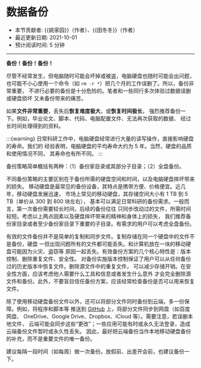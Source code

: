 # 数据备份

- 本节贡献者: {{姚家园}}（作者）、{{田冬冬}}（作者）
- 最近更新日期: 2021-10-01
- 预计阅读时间: 5 分钟

---

**备份！备份！备份！**

尽管不经常发生，但电脑随时可能会坏掉或被盗，电脑硬盘也随时可能会出问题，
也可能不小心使用一个命令（如 `rm -r *`）把几个月的工作误删了。所以，备份非常重要，
不进行必要的备份是十分危险的。笔者和一些同行多次体验过数据误删或硬盘损坏
又未备份带来的痛苦。

如果**文件非常重要**，丢失后**恢复难度极大**，或**恢复时间极长**，
强烈推荐备份一下。例如，毕业论文、脚本、代码、电脑配置文件、无法再次获取的数据、
经过长时间处理得到的资料。

:::{warning}
日常科研工作中，电脑硬盘经常进行大量的读写操作，直接影响硬盘的寿命。我们的
经验表明，电脑硬盘的平均寿命大约为 5 年。当然，硬盘的品质和使用情况不同，
其寿命也有所不同。
:::

备份策略简单概括有两种：（1）备份家目录或其部分子目录；（2）全盘备份。

不同备份策略的主要区别在于备份所需的硬盘空间和时间，以及电脑硬盘摔坏带来的损失。
移动硬盘是最常见的备份设备，其特点是携带方便、价格便宜。近几年，移动硬盘发展迅速，
市场上常见的移动硬盘，其存储空间大小有 1 TB 到 5 TB（单价从 300 到 800 块左右），
基本可以满足日常科研的备份需求。一般而言，第一次备份需要较长时间，后续的备份往往
只同步改动过的文件，所需时间较短。考虑以上两点因素以及硬盘摔坏带来的精神和身体上的损失，
我们推荐备份家目录或者至少备份家目录下重要的子目录。有需求的用户可以考虑全盘备份。

有效的文件备份并不是简单的复制和同步文件。复制存储在同一个硬盘中的文件不是备份，硬盘
一但出现问题所有的文件都可能丢失。和计算机放在一块的移动硬盘可能因为火灾、盗窃等
原因一起丢失。有效备份方案的几个核心特性是：版本控制、删除重复文件、安全性。
对备份实施版本控制保证了用户可以从任何备份过的历史版本中恢复文件。删除源文件中的重复文件，
可以减少存储开销。在安全性方面，应该考虑他人需要什么工具和信息或者发生什么意外
才会完全删除源文件和备份。此外，不要盲目信任备份方案，应该经常检查备份是否可以用来恢复文件。

除了使用移动硬盘备份文件以外，还可以将部分文件同时备份到云端，多一份保障。例如，将程序和脚本等
推送到 [GitHub](https://github.com/) 上，将部分文件同步到网盘（如百度网盘、
OneDrive、Google Drive、Dropbox、iCloud 等）。需要注意，若误删本地文件，
云端可能会同步这些“更改”；一些应用可能有时或永久无法登录，造成云端备份文件暂时或永久性丢失。
因此，最好把云端备份当作本地移动硬盘备份的补充，而不是重要文件的唯一备份。

建议每隔一段时间（如每周）做一次备份。放假前、出差开会前，也建议备份一下。

